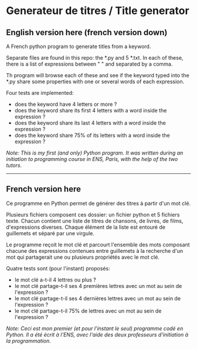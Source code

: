 Generateur de titres / Title generator
===================
## English version here (french version down)

A French python program to generate titles from a keyword.

Separate files are found in this repo: the *.py and 5 *.txt. In each of these, there is a list of expressions between " " and separated by a comma. 

Th program will browse each of these and see if the keyword typed into the *.py share some properties with one or several words of each expression.

Four tests are implemented: 
- does the keyword have 4 letters or more ?
- does the keyword share its first 4 letters with a word inside the expression ?
- does the keyword share its last 4 letters with a word inside the expression ?
- does the keyword share 75% of its letters with a word inside the expression ?

*Note: This is my first (and only) Python program. It was written during an initiation to programming course in ENS, Paris, with the help of the two tutors.*
***
## French version here

Ce programme en Python permet de générer des titres à partir d'un mot clé.

Plusieurs fichiers composent ces dossier: un fichier python et 5 fichiers texte. Chacun contient une liste de titres de chansons, de livres, de films, d'expressions diverses. Chaque élément de la liste est entouré de guillemets et séparé par une virgule.

Le programme reçoit le mot clé et parcourt l'ensemble des mots composant chacune des expressions contenues entre guillemets à la recherche d'un mot qui partagerait une ou plusieurs propriétés avec le mot clé.

Quatre tests sont (pour l'instant) proposés:
- le mot clé a-t-il 4 lettres ou plus ?
- le mot clé partage-t-il ses 4 premières lettres avec un mot au sein de l'expression ?
- le mot clé partage-t-il ses 4 dernières lettres avec un mot au sein de l'expression ?
- le mot clé partage-t-il 75% de lettres avec un mot au sein de l'expression ?

*Note: Ceci est mon premier (et pour l'instant le seul) programme codé en Python. Il a été écrit à l'ENS, avec l'aide des deux professeurs d'initiation à la programmation.*
